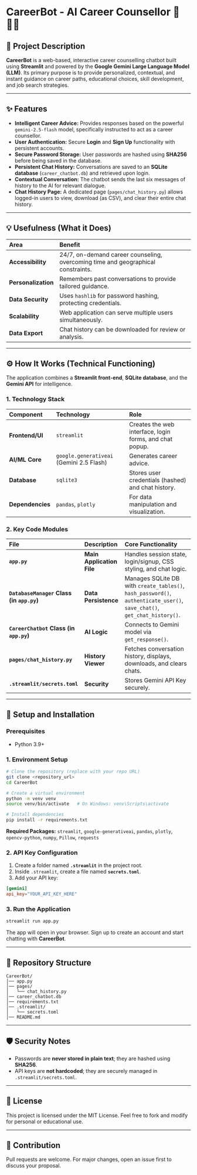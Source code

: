 
# CareerBot - AI Career Counsellor 🤖👩‍💼

## 📌 Project Description

**CareerBot** is a web-based, interactive career counselling chatbot built using **Streamlit** and powered by the **Google Gemini Large Language Model (LLM)**. Its primary purpose is to provide personalized, contextual, and instant guidance on career paths, educational choices, skill development, and job search strategies.

---

## ✨ Features

- **Intelligent Career Advice:** Provides responses based on the powerful `gemini-2.5-flash` model, specifically instructed to act as a career counsellor.  
- **User Authentication:** Secure **Login** and **Sign Up** functionality with persistent accounts.  
- **Secure Password Storage:** User passwords are hashed using **SHA256** before being saved in the database.  
- **Persistent Chat History:** Conversations are saved to an **SQLite database** (`career_chatbot.db`) and retrieved upon login.  
- **Contextual Conversation:** The chatbot sends the last six messages of history to the AI for relevant dialogue.  
- **Chat History Page:** A dedicated page (`pages/chat_history.py`) allows logged-in users to view, download (as CSV), and clear their entire chat history.  

---

## 💡 Usefulness (What it Does)

| Area | Benefit |
| :--- | :--- |
| **Accessibility** | 24/7, on-demand career counseling, overcoming time and geographical constraints. |
| **Personalization** | Remembers past conversations to provide tailored guidance. |
| **Data Security** | Uses `hashlib` for password hashing, protecting credentials. |
| **Scalability** | Web application can serve multiple users simultaneously. |
| **Data Export** | Chat history can be downloaded for review or analysis. |

---

## ⚙️ How It Works (Technical Functioning)

The application combines a **Streamlit front-end**, **SQLite database**, and the **Gemini API** for intelligence.

### 1. Technology Stack

| Component | Technology | Role |
| :--- | :--- | :--- |
| **Frontend/UI** | `streamlit` | Creates the web interface, login forms, and chat popup. |
| **AI/ML Core** | `google.generativeai` (Gemini 2.5 Flash) | Generates career advice. |
| **Database** | `sqlite3` | Stores user credentials (hashed) and chat history. |
| **Dependencies** | `pandas`, `plotly` | For data manipulation and visualization. |

### 2. Key Code Modules

| File | Description | Core Functionality |
| :--- | :--- | :--- |
| **`app.py`** | **Main Application File** | Handles session state, login/signup, CSS styling, and chat logic. |
| **`DatabaseManager` Class (in `app.py`)** | **Data Persistence** | Manages SQLite DB with `create_tables()`, `hash_password()`, `authenticate_user()`, `save_chat()`, `get_chat_history()`. |
| **`CareerChatbot` Class (in `app.py`)** | **AI Logic** | Connects to Gemini model via `get_response()`. |
| **`pages/chat_history.py`** | **History Viewer** | Fetches conversation history, displays, downloads, and clears chats. |
| **`.streamlit/secrets.toml`** | **Security** | Stores Gemini API Key securely. |

---

## 🚀 Setup and Installation

### Prerequisites
- Python 3.9+

### 1. Environment Setup

```bash
# Clone the repository (replace with your repo URL)
git clone <repository_url>
cd CareerBot

# Create a virtual environment
python -m venv venv
source venv/bin/activate   # On Windows: venv\Scripts\activate

# Install dependencies
pip install -r requirements.txt
````

**Required Packages:**
`streamlit`, `google-generativeai`, `pandas`, `plotly`, `opencv-python`, `numpy`, `Pillow`, `requests`

### 2. API Key Configuration

1. Create a folder named **`.streamlit`** in the project root.
2. Inside `.streamlit`, create a file named **`secrets.toml`**.
3. Add your API key:

```toml
[gemini]
api_key="YOUR_API_KEY_HERE"
```

### 3. Run the Application

```bash
streamlit run app.py
```

The app will open in your browser. Sign up to create an account and start chatting with **CareerBot**.

---

## 📂 Repository Structure

```
CareerBot/
│── app.py
│── pages/
│   └── chat_history.py
│── career_chatbot.db
│── requirements.txt
│── .streamlit/
│   └── secrets.toml
│── README.md
```

---

## 🛡️ Security Notes

* Passwords are **never stored in plain text**; they are hashed using **SHA256**.
* API keys are **not hardcoded**; they are securely managed in `.streamlit/secrets.toml`.

---

## 📜 License

This project is licensed under the MIT License.
Feel free to fork and modify for personal or educational use.

---

## 🤝 Contribution

Pull requests are welcome. For major changes, open an issue first to discuss your proposal.


